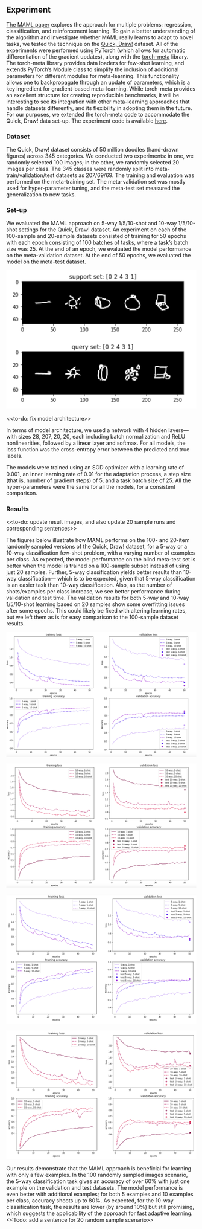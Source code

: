 ## Experiment

[The MAML paper](https://arxiv.org/pdf/1703.03400.pdf) explores the approach for multiple problems: regression, classification, and reinforcement
learning. To gain a better understanding of the algorithm and investigate whether MAML really learns to adapt to novel tasks, we tested the 
technique on the [Quick, Draw!](https://quickdraw.withgoogle.com/data) dataset. All of the experiments were performed using PyTorch (which allows 
for automatic differentiation of the gradient updates), along with the [torch-meta](https://github.com/tristandeleu/pytorch-meta) library. The 
torch-meta library provides data loaders for few-shot learning, and extends PyTorch’s Module class to simplify the inclusion of additional 
parameters for different modules for meta-learning. This functionality allows one to backpropagate through an update of parameters, which is a key 
ingredient for gradient-based meta-learning. While torch-meta provides an excellent structure for creating reproducible benchmarks, it will be 
interesting to see its integration with other meta-learning approaches that handle datasets differently, and its flexibility in adopting them in 
the future. For our purposes, we extended the torch-meta code to accommodate the Quick, Draw! data set-up. The experiment code is available 
[here]().

### Dataset

The Quick, Draw! dataset consists of 50 million doodles (hand-drawn figures) across 345 categories. We conducted two experiments: in one, we 
randomly selected 100 images; in the other, we randomly selected 20 images per class. The 345 classes were randomly split into 
meta-train/validation/test datasets as 207/69/69. The training and evaluation was performed on the meta-training set. The meta-validation set was 
mostly used for hyper-parameter tuning, and the meta-test set measured the generalization to new tasks.

### Set-up

We evaluated the MAML approach on 5-way 1/5/10-shot and 10-way 1/5/10-shot settings for the Quick, Draw! dataset. An experiment on each of the 
100-sample and 20-sample datasets consisted of training for 50 epochs with each epoch consisting of 100 batches of tasks, where a task’s batch 
size was 25. At the end of an epoch, we evaluated the model performance on the meta-validation dataset. At the end of 50 epochs, we evaluated the 
model on the meta-test dataset.

![Figure 9: 5-way, 1-shot episode example](figures/9.png)

<<to-do: fix model architecture>>

In terms of model architecture, we used a network with 4 hidden layers—with sizes 28, 207, 20, 20, each including batch normalization and 
ReLU nonlinearities, followed by a linear layer and softmax. For all models, the loss function was the cross-entropy error between the 
predicted and true labels.

The models were trained using an SGD optimizer with a learning rate of 0.001, an inner learning rate of 0.01 for the adaptation process, 
a step size (that is, number of gradient steps) of 5, and a task batch size of 25. All the hyper-parameters were the same for all the models, 
for a consistent comparison.

### Results

<<to-do: update result images, and also update 20 sample runs and corresponding sentences>>

The figures below illustrate how MAML performs on the 100- and 20-item randomly sampled versions of the Quick, Draw! dataset, for a 5-way or a 
10-way classification few-shot problem, with a varying number of examples per class. As expected, the model performance on the blind meta-test set 
is better when the model is trained on a 100-sample subset instead of using just 20 samples. Further, 5-way classification yields better results 
than 10-way classification— which is to be expected, given that 5-way classification is an easier task than 10-way classification. Also, as the 
number of shots/examples per class increase, we see better performance during validation and test time. The validation results for both 5-way and 
10-way 1/5/10-shot learning based on 20 samples show some overfitting issues after some epochs. This could likely be fixed with altering learning 
rates, but we left them as is for easy comparison to the 100-sample dataset results. 

![Figure 10. 5-way, 1/5/10-shot results based on 100 random sampled images](figures/10.png)

![Figure 11. 10-way, 1/5/10-shot results based on 100 random sampled images](figures/11.png)

![Figure 12. 5-way, 1/5/10-shot results based on 20 random sampled images](figures/12.png)

![Figure 13. 10-way, 1/5/10-shot results based on 20 random sampled images](figures/13.png)

Our results demonstrate that the MAML approach is beneficial for learning with only a few examples. In the 100 randomly sampled images scenario, 
the 5-way classification task gives an accuracy of over 60% with just one example on the validation and test datasets. The model performance is 
even better with additional examples; for both 5 examples and 10 examples per class, accuracy shoots up to 80%. As expected, for the 10-way 
classification task, the results are lower (by around 10%) but still promising, which suggests the applicability of the approach for fast 
adaptive learning. <<Todo: add a sentence for 20 random sample scenario>>






